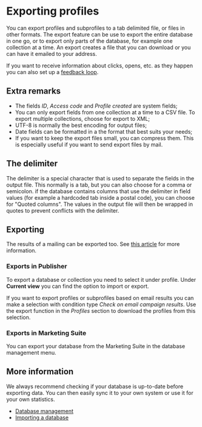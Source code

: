 # Exporting profiles

You can export profiles and subprofiles to a tab delimited file, or files in
other formats. The export feature can be use to export the entire database
in one go, or to export only parts of the database, for example one collection
at a time. An export creates a file that you can download or you can have it
emailed to your address.

If you want to receive information about clicks, opens, etc. as they happen 
you can also set up a [feedback loop](./feedback-loops). 

## Extra remarks

* The fields *ID*, *Access code* and *Profile created* are system fields;
* You can only export fields from one collection at a time to a CSV file. To export multiple collections, choose for export to XML;
* UTF-8 is normally the best encoding for output files;
* Date fields can be formatted in a the format that best suits your needs;
* If you want to keep the export files small, you can compress them. This is especially useful if you want to send export files by mail.

## The delimiter

The delimiter is a special character that is used to separate the fields in
the output file. This normally is a tab, but you can also choose for a comma
or semicolon. if the database contains columns that use the delimiter in field
values (for example a hardcoded tab inside a postal code), you can choose for 
"Quoted columns". The values in the output file will then be wrapped in quotes
to prevent conflicts with the delimiter.

## Exporting

The results of a mailing can be exported too. See [this article](./statistics-export) 
for more information.

### Exports in Publisher

To export a database or collection you need to select it under profile. 
Under **Current view** you can find the option to import or export.

If you want to export profiles or subprofiles based on email results you 
can make a selection with condition type *Check on email campaign results*. 
Use the export function in the *Profiles* section to download the profiles 
from this selection.

### Exports in Marketing Suite

You can export your database from the Marketing Suite in the database 
management menu.

## More information

We always recommend checking if your database is up-to-date before exporting 
data. You can then easily sync it to your own system or use it for your 
own statistics.

* [Database management](./database-introduction)
* [Importing a database](./database-import)
